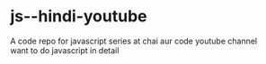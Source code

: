 # js--hindi-youtube
A code repo for javascript series at chai aur code youtube channel
<br>
want to do javascript in detail
